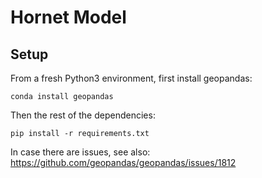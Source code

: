 # Hornet Model


## Setup

From a fresh Python3 environment, first install geopandas:

`conda install geopandas`

Then the rest of the dependencies:

`pip install -r requirements.txt`

In case there are issues, see also: https://github.com/geopandas/geopandas/issues/1812
